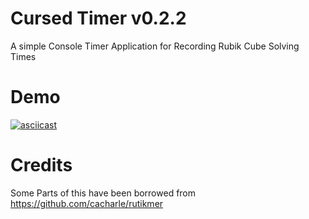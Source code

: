 # Cursed Timer v0.2.2

A simple Console Timer Application for Recording Rubik Cube Solving Times

# Demo

[![asciicast](https://asciinema.org/a/3iOMHmr1ZbexqnjUBOPuJC7oN.svg)](https://asciinema.org/a/3iOMHmr1ZbexqnjUBOPuJC7oN)

# Credits

Some Parts of this have been borrowed from https://github.com/cacharle/rutikmer
